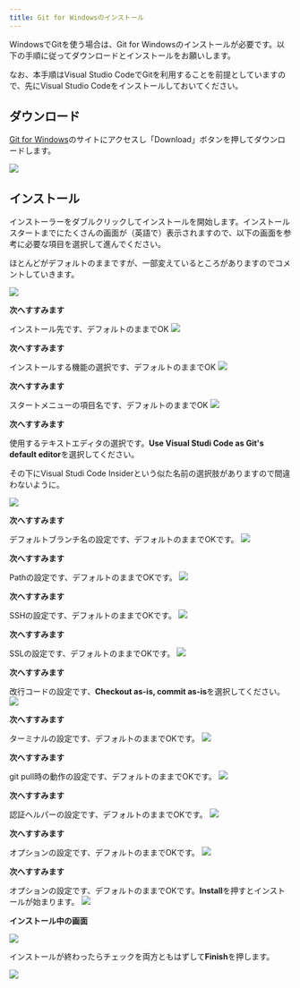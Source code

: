 ```yaml
---
title: Git for Windowsのインストール
---
```

WindowsでGitを使う場合は、Git for Windowsのインストールが必要です。以下の手順に従ってダウンロードとインストールをお願いします。

なお、本手順はVisual Studio CodeでGitを利用することを前提としていますので、先にVisual Studio Codeをインストールしておいてください。

## ダウンロード
[Git for Windows](https://gitforwindows.org/)のサイトにアクセスし「Download」ボタンを押してダウンロードします。

![](/images/vscode_git/git-for-windows/1.png)

## インストール
インストーラーをダブルクリックしてインストールを開始します。インストールスタートまでにたくさんの画面が（英語で）表示されますので、以下の画面を参考に必要な項目を選択して進んでください。

ほとんどがデフォルトのままですが、一部変えているところがありますのでコメントしていきます。

![](/images/vscode_git/git-for-windows/2.png)

**次へすすみます**

インストール先です、デフォルトのままでOK
![](/images/vscode_git/git-for-windows/3.png)

**次へすすみます**

インストールする機能の選択です、デフォルトのままでOK
![](/images/vscode_git/git-for-windows/4.png)

**次へすすみます**

スタートメニューの項目名です、デフォルトのままでOK
![](/images/vscode_git/git-for-windows/5.png)

**次へすすみます**

使用するテキストエディタの選択です。**Use Visual Studi Code as Git's default editor**を選択してください。

その下にVisual Studi Code Insiderという似た名前の選択肢がありますので間違わないように。

![](/images/vscode_git/git-for-windows/6.png)

**次へすすみます**

デフォルトブランチ名の設定です、デフォルトのままでOKです。
![](/images/vscode_git/git-for-windows/7.png)

**次へすすみます**

Pathの設定です、デフォルトのままでOKです。
![](/images/vscode_git/git-for-windows/8.png)

**次へすすみます**

SSHの設定です、デフォルトのままでOKです。
![](/images/vscode_git/git-for-windows/9.png)

**次へすすみます**

SSLの設定です、デフォルトのままでOKです。
![](/images/vscode_git/git-for-windows/10.png)

**次へすすみます**

改行コードの設定です、**Checkout as-is, commit as-is**を選択してください。
![](/images/vscode_git/git-for-windows/11.png)

**次へすすみます**

ターミナルの設定です、デフォルトのままでOKです。
![](/images/vscode_git/git-for-windows/12.png)

**次へすすみます**

git pull時の動作の設定です、デフォルトのままでOKです。
![](/images/vscode_git/git-for-windows/13.png)

**次へすすみます**

認証ヘルパーの設定です、デフォルトのままでOKです。
![](/images/vscode_git/git-for-windows/14.png)

**次へすすみます**

オプションの設定です、デフォルトのままでOKです。
![](/images/vscode_git/git-for-windows/15.png)

**次へすすみます**

オプションの設定です、デフォルトのままでOKです。**Install**を押すとインストールが始まります。
![](/images/vscode_git/git-for-windows/16.png)

**インストール中の画面**

![](/images/vscode_git/git-for-windows/17.png)

インストールが終わったらチェックを両方ともはずして**Finish**を押します。

![](/images/vscode_git/git-for-windows/18.png)
